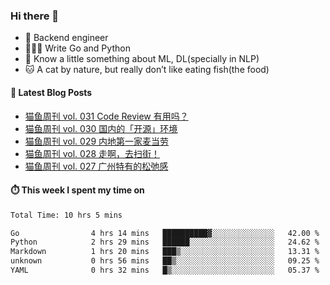 ### Hi there 👋

- 🔧 Backend engineer
- 👨🏻‍💻 Write Go and Python
- 🔭 Know a little something about ML, DL(specially in NLP)
- 🐱 A cat by nature, but really don’t like eating fish(the food)

#### 📖 Latest Blog Posts
<!-- BLOG-POST-LIST:START -->
- [猫鱼周刊 vol. 031 Code Review 有用吗？](https://ameow.xyz/archives/mao-yu-zhou-kan-vol.-031-code-review-you-yong-ma)
- [猫鱼周刊 vol. 030 国内的「开源」环境](https://ameow.xyz/archives/weekly-030)
- [猫鱼周刊 vol. 029 内地第一家麦当劳](https://ameow.xyz/archives/weekly-029)
- [猫鱼周刊 vol. 028 走啊，去扫街！](https://ameow.xyz/archives/weekly-028)
- [猫鱼周刊 vol. 027 广州特有的松弛感](https://ameow.xyz/archives/weekly-027)
<!-- BLOG-POST-LIST:END -->

#### ⏱️ This week I spent my time on
<!--START_SECTION:waka-->

```txt
Total Time: 10 hrs 5 mins

Go                4 hrs 14 mins   ██████████▓░░░░░░░░░░░░░░   42.00 %
Python            2 hrs 29 mins   ██████░░░░░░░░░░░░░░░░░░░   24.62 %
Markdown          1 hrs 20 mins   ███▒░░░░░░░░░░░░░░░░░░░░░   13.31 %
unknown           0 hrs 56 mins   ██▒░░░░░░░░░░░░░░░░░░░░░░   09.25 %
YAML              0 hrs 32 mins   █▒░░░░░░░░░░░░░░░░░░░░░░░   05.37 %
```

<!--END_SECTION:waka-->

<!--
**LeslieLeung/LeslieLeung** is a ✨ _special_ ✨ repository because its `README.md` (this file) appears on your GitHub profile.

Here are some ideas to get you started:

- 🔭 I’m currently working on ...
- 🌱 I’m currently learning ...
- 👯 I’m looking to collaborate on ...
- 🤔 I’m looking for help with ...
- 💬 Ask me about ...
- 📫 How to reach me: ...
- 😄 Pronouns: ...
- ⚡ Fun fact: ...
-->
